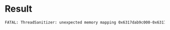 # Result

```bash
FATAL: ThreadSanitizer: unexpected memory mapping 0x6317dab9c000-0x6317dab9d000

```
